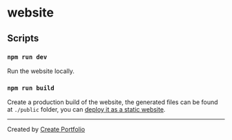 # website

## Scripts

### `npm run dev`

Run the website locally.

### `npm run build`

Create a production build of the website, the generated files can be found at `./public` folder, you can [deploy it as a static website](https://saber.land/docs/deployment.html).

---

Created by [Create Portfolio](https://github.com/saberland/create-portfolio)
